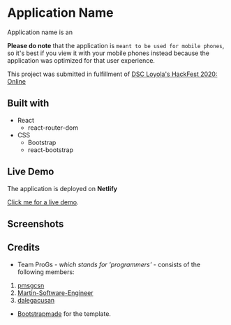 # Application Name

Application name is an

**Please do note** that the application is `meant to be used for mobile phones`, so it's best if you view it with your mobile phones instead because the application was optimized for that user experience.

This project was submitted in fulfillment of [DSC Loyola's HackFest 2020: Online](https://hackfest.dscadmu.org/)

## Built with 

* React
  * react-router-dom
* CSS
  * Bootstrap
  * react-bootstrap
  
## Live Demo

The application is deployed on **Netlify**

[Click me for a live demo]().

## Screenshots



## Credits

* Team ProGs - *which stands for 'programmers'* - consists of the following members:
1. [pmsgcsn](https://github.com/pmsgcsn)
2. [Martin-Software-Engineer](https://github.com/Martin-Software-Engineer)
3. [dalegacusan](https://github.com/dalegacusan)

* [Bootstrapmade](https://bootstrapmade.com/) for the template.
